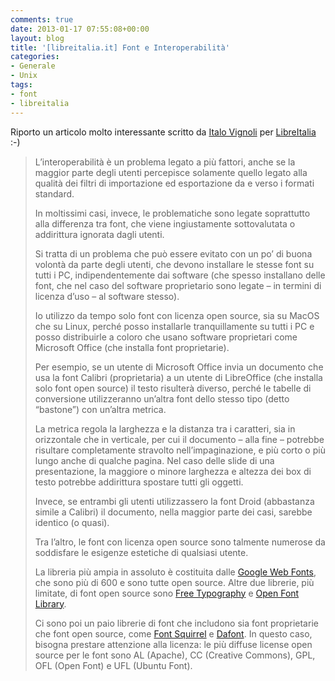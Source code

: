 ```yaml
---
comments: true
date: 2013-01-17 07:55:08+00:00
layout: blog
title: '[libreitalia.it] Font e Interoperabilità'
categories:
- Generale
- Unix
tags:
- font
- libreitalia
---
```


Riporto un articolo molto interessante scritto da [Italo Vignoli](http://www.libreitalia.it/?p=19) per [LibreItalia](http://www.libreitalia.it/) :-)


<blockquote>L’interoperabilità è un problema legato a più fattori, anche se la maggior parte degli utenti percepisce solamente quello legato alla qualità dei filtri di importazione ed esportazione da e verso i formati standard.

In moltissimi casi, invece, le problematiche sono legate soprattutto alla differenza tra font, che viene ingiustamente sottovalutata o addirittura ignorata dagli utenti.

Si tratta di un problema che può essere evitato con un po’ di buona volontà da parte degli utenti, che devono installare le stesse font su tutti i PC, indipendentemente dai software (che spesso installano delle font, che nel caso del software proprietario sono legate – in termini di licenza d’uso – al software stesso).

Io utilizzo da tempo solo font con licenza open source, sia su MacOS che su Linux, perché posso installarle tranquillamente su tutti i PC e posso distribuirle a coloro che usano software proprietari come Microsoft Office (che installa font proprietarie).

Per esempio, se un utente di Microsoft Office invia un documento che usa la font Calibri (proprietaria) a un utente di LibreOffice (che installa solo font open source) il testo risulterà diverso, perché le tabelle di conversione utilizzeranno un’altra font dello stesso tipo (detto “bastone”) con un’altra metrica.

La metrica regola la larghezza e la distanza tra i caratteri, sia in orizzontale che in verticale, per cui il documento – alla fine – potrebbe risultare completamente stravolto nell’impaginazione, e più corto o più lungo anche di qualche pagina. Nel caso delle slide di una presentazione, la maggiore o minore larghezza e altezza dei box di testo potrebbe addirittura spostare tutti gli oggetti.

Invece, se entrambi gli utenti utilizzassero la font Droid (abbastanza simile a Calibri) il documento, nella maggior parte dei casi, sarebbe identico (o quasi).

Tra l’altro, le font con licenza open source sono talmente numerose da soddisfare le esigenze estetiche di qualsiasi utente.

La libreria più ampia in assoluto è costituita dalle [Google Web Fonts](http://www.google.com/webfonts), che sono più di 600 e sono tutte open source. Altre due librerie, più limitate, di font open source sono [Free Typography](http://freetypography.com/) e [Open Font Library](http://openfontlibrary.org/en).

Ci sono poi un paio librerie di font che includono sia font proprietarie che font open source, come [Font Squirrel](http://www.fontsquirrel.com/) e [Dafont](http://www.dafont.com/). In questo caso, bisogna prestare attenzione alla licenza: le più diffuse license open source per le font sono AL (Apache), CC (Creative Commons), GPL, OFL (Open Font) e UFL (Ubuntu Font).</blockquote>
